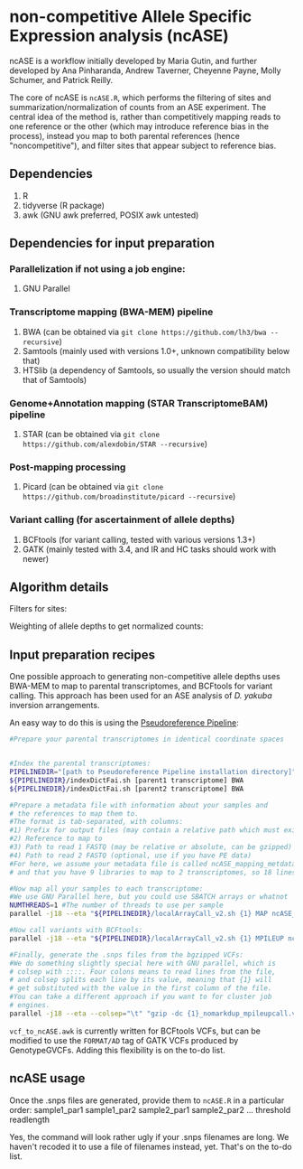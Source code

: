 # non-competitive Allele Specific Expression analysis (ncASE)

ncASE is a workflow initially developed by Maria Gutin, and further developed by Ana Pinharanda, Andrew Taverner, Cheyenne Payne, Molly Schumer, and Patrick Reilly.

The core of ncASE is `ncASE.R`, which performs the filtering of sites and summarization/normalization of counts from an ASE experiment. The central idea of the method is, rather than competitively mapping reads to one reference or the other (which may introduce reference bias in the process), instead you map to both parental references (hence "noncompetitive"), and filter sites that appear subject to reference bias.

## Dependencies
1. R
1. tidyverse (R package)
1. awk (GNU awk preferred, POSIX awk untested)

## Dependencies for input preparation
### Parallelization if not using a job engine:
1. GNU Parallel
### Transcriptome mapping (BWA-MEM) pipeline
1. BWA (can be obtained via `git clone https://github.com/lh3/bwa --recursive`)
1. Samtools (mainly used with versions 1.0+, unknown compatibility below that)
1. HTSlib (a dependency of Samtools, so usually the version should match that of Samtools)
### Genome+Annotation mapping (STAR TranscriptomeBAM) pipeline
1. STAR (can be obtained via `git clone https://github.com/alexdobin/STAR --recursive`)
### Post-mapping processing
1. Picard (can be obtained via `git clone https://github.com/broadinstitute/picard --recursive`)
### Variant calling (for ascertainment of allele depths)
1. BCFtools (for variant calling, tested with various versions 1.3+)
1. GATK (mainly tested with 3.4, and IR and HC tasks should work with newer)

## Algorithm details

Filters for sites:



Weighting of allele depths to get normalized counts:



## Input preparation recipes

One possible approach to generating non-competitive allele depths uses BWA-MEM to map to parental transcriptomes, and BCFtools for variant calling. This approach has been used for an ASE analysis of *D. yakuba* inversion arrangements.

An easy way to do this is using the [Pseudoreference Pipeline](https://github.com/YourePrettyGood/PseudoreferencePipeline):

```bash
#Prepare your parental transcriptomes in identical coordinate spaces


#Index the parental transcriptomes:
PIPELINEDIR="[path to Pseudoreference Pipeline installation directory]"
${PIPELINEDIR}/indexDictFai.sh [parent1 transcriptome] BWA
${PIPELINEDIR}/indexDictFai.sh [parent2 transcriptome] BWA

#Prepare a metadata file with information about your samples and
# the references to map them to.
#The format is tab-separated, with columns:
#1) Prefix for output files (may contain a relative path which must exist)
#2) Reference to map to
#3) Path to read 1 FASTQ (may be relative or absolute, can be gzipped)
#4) Path to read 2 FASTQ (optional, use if you have PE data)
#For here, we assume your metadata file is called ncASE_mapping_metdata.tsv
# and that you have 9 libraries to map to 2 transcriptomes, so 18 lines

#Now map all your samples to each transcriptome:
#We use GNU Parallel here, but you could use SBATCH arrays or whatnot
NUMTHREADS=1 #The number of threads to use per sample
parallel -j18 --eta "${PIPELINEDIR}/localArrayCall_v2.sh {1} MAP ncASE_mapping_metadata.tsv ${NUMTHREADS} only_bwa" ::: {1..18}

#Now call variants with BCFtools:
parallel -j18 --eta "${PIPELINEDIR}/localArrayCall_v2.sh {1} MPILEUP ncASE_mapping_metadata.tsv ${NUMTHREADS} no_markdup,no_IR" ::: {1..18}

#Finally, generate the .snps files from the bgzipped VCFs:
#We do something slightly special here with GNU parallel, which is
# colsep with ::::. Four colons means to read lines from the file,
# and colsep splits each line by its value, meaning that {1} will
# get substituted with the value in the first column of the file.
#You can take a different approach if you want to for cluster job
# engines.
parallel -j18 --eta --colsep="\t" "gzip -dc {1}_nomarkdup_mpileupcall.vcf.gz | [ncASE directory]/vcf_to_ncASE.awk > {1}.snps" :::: ncASE_mapping_metadata.tsv
```
`vcf_to_ncASE.awk` is currently written for BCFtools VCFs, but can be modified to use the `FORMAT/AD` tag of GATK VCFs produced by GenotypeGVCFs. Adding this flexibility is on the to-do list.

## ncASE usage

Once the .snps files are generated, provide them to `ncASE.R` in a particular order: sample1_par1 sample1_par2 sample2_par1 sample2_par2 ... threshold readlength

Yes, the command will look rather ugly if your .snps filenames are long. We haven't recoded it to use a file of filenames instead, yet. That's on the to-do list.
